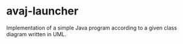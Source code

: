 # avaj-launcher
Implementation of a simple Java program according to a given class diagram written in UML.
